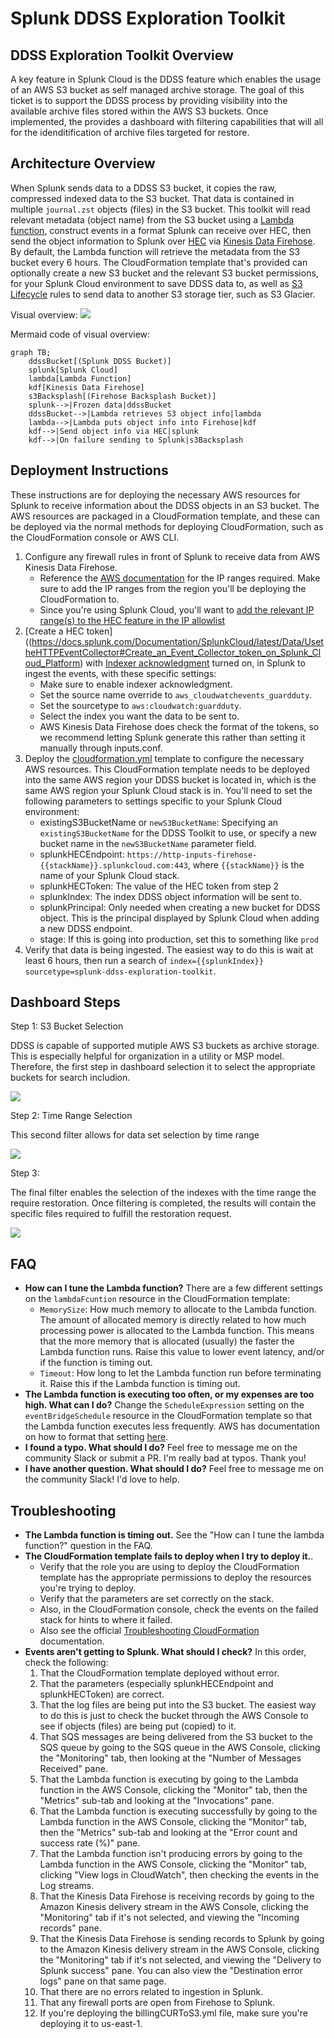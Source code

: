 # Splunk DDSS Exploration Toolkit

## DDSS Exploration Toolkit Overview

A key feature in Splunk Cloud is the DDSS feature which enables the usage of an AWS S3 bucket as self managed archive storage. The goal of this ticket is to support the DDSS process by providing visibility into the available archive files  stored within the AWS S3 buckets. Once implemented, the provides a dashboard with filtering capabilities that will all for the idenditification of archive files targeted for restore. 
 
## Architecture Overview

When Splunk sends data to a DDSS S3 bucket, it copies the raw, compressed indexed data to the S3 bucket.  That data is contained in multiple  `journal.zst` objects (files) in the S3 bucket.  This toolkit will read relevant metadata (object name) from the S3 bucket using a [Lambda function](https://aws.amazon.com/lambda/), construct events in a format Splunk can receive over HEC, then send the object information to Splunk over [HEC](https://docs.splunk.com/Documentation/SplunkCloud/latest/Data/UsetheHTTPEventCollector) via [Kinesis Data Firehose](https://aws.amazon.com/kinesis/data-firehose/).  By default, the Lambda function will retrieve the metadata from the S3 bucket every 6 hours.  The CloudFormation template that's provided can optionally create a new S3 bucket and the relevant S3 bucket permissions, for your Splunk Cloud environment to save DDSS data to, as well as [S3 Lifecycle](https://docs.aws.amazon.com/AmazonS3/latest/userguide/lifecycle-transition-general-considerations.html) rules to send data to another S3 storage tier, such as S3 Glacier.

Visual overview: 
[![](https://mermaid.ink/img/pako:eNptUbtuwzAM_BVCUwokUzcX6JA4QYEW6OBuVgfGomPVNmXoEaCN8-9VbKdxgC6ScHc8HcmTKIwikYiDxa6Cj_WTZOmVcm4dipp8vsi6JnANaZplMGIPnxeNG_B8ojeNCWrAG2z3CvO34YJd4MJrwwNVqzJ_1UxOO0jRR1Zbqoyj0fBxjUUdbdFV-eJKwQ385_vV6rnfWfNDDCoa9rfg921cdFMiS95qOpKD7BHM_osKD5pL04_Bby3Marrg3VwbD2_-0vexr6m9S01GrO7ER43wst30Y-SZ8p2hRN0ES-BikeYDRNtxov18HGIpWrItahU3dZIMIIWvqCUpkvhUaGspJJ-jLnRxELRV2hsrkhIbR0uBwZvsmwuReBvoKko1xq23k-r8C8imv3s)](https://mermaid.live/edit#pako:eNptUbtuwzAM_BVCUwokUzcX6JA4QYEW6OBuVgfGomPVNmXoEaCN8-9VbKdxgC6ScHc8HcmTKIwikYiDxa6Cj_WTZOmVcm4dipp8vsi6JnANaZplMGIPnxeNG_B8ojeNCWrAG2z3CvO34YJd4MJrwwNVqzJ_1UxOO0jRR1Zbqoyj0fBxjUUdbdFV-eJKwQ385_vV6rnfWfNDDCoa9rfg921cdFMiS95qOpKD7BHM_osKD5pL04_Bby3Marrg3VwbD2_-0vexr6m9S01GrO7ER43wst30Y-SZ8p2hRN0ES-BikeYDRNtxov18HGIpWrItahU3dZIMIIWvqCUpkvhUaGspJJ-jLnRxELRV2hsrkhIbR0uBwZvsmwuReBvoKko1xq23k-r8C8imv3s)

Mermaid code of visual overview:
```mermaid
graph TB;
	ddssBucket[(Splunk DDSS Bucket)]
	splunk[Splunk Cloud]
	lambda[Lambda Function]
	kdf[Kinesis Data Firehose]
	s3Backsplash[(Firehose Backsplash Bucket)]
	splunk-->|Frozen data|ddssBucket
	ddssBucket-->|Lambda retrieves S3 object info|lambda
	lambda-->|Lambda puts object info into Firehose|kdf
	kdf-->|Send object info via HEC|splunk
	kdf-->|On failure sending to Splunk|s3Backsplash
```


## Deployment Instructions

These instructions are for deploying the necessary AWS resources for Splunk to receive information about the DDSS objects in an S3 bucket.  The AWS resources are packaged in a CloudFormation template, and these can be deployed via the normal methods for deploying CloudFormation, such as the CloudFormation console or AWS CLI.

1. Configure any firewall rules in front of Splunk to receive data from AWS Kinesis Data Firehose.
	- Reference the [AWS documentation](https://docs.aws.amazon.com/firehose/latest/dev/controlling-access.html#using-iam-splunk-vpc) for the IP ranges required.  Make sure to add the IP ranges from the region you'll be deploying the CloudFormation to.
	- Since you're using Splunk Cloud, you'll want to [add the relevant IP range(s) to the HEC feature in the IP allowlist](https://docs.splunk.com/Documentation/SplunkCloud/8.2.2203/Admin/ConfigureIPAllowList)
2. [Create a HEC token]((https://docs.splunk.com/Documentation/SplunkCloud/latest/Data/UsetheHTTPEventCollector#Create_an_Event_Collector_token_on_Splunk_Cloud_Platform) with [Indexer acknowledgment](https://docs.splunk.com/Documentation/SplunkCloud/Latest/Data/AboutHECIDXAck) turned on, in Splunk to ingest the events, with these specific settings:
	- Make sure to enable indexer acknowledgment.
	- Set the source name override to `aws_cloudwatchevents_guardduty`.
	- Set the sourcetype to `aws:cloudwatch:guardduty`. 
	- Select the index you want the data to be sent to.
	- AWS Kinesis Data Firehose does check the format of the tokens, so we recommend letting Splunk generate this rather than setting it manually through inputs.conf.
3. Deploy the [cloudformation.yml](https://github.com/pdreeves/splunk-ddss-exploration-toolkit/cloudformatio.yml) template to configure the necessary AWS resources.  This CloudFormation template needs to be deployed into the same AWS region your DDSS bucket is located in, which is the same AWS region your Splunk Cloud stack is in.  You'll need to set the following parameters to settings specific to your Splunk Cloud environment:
	- existingS3BucketName or `newS3BucketName`: Specifying an `existingS3BucketName` for the DDSS Toolkit to use, or specify a new bucket name in the `newS3BucketName` parameter field.
	- splunkHECEndpoint:  `https://http-inputs-firehose-{{stackName}}.splunkcloud.com:443`, where `{{stackName}}` is the name of your Splunk Cloud stack.
	- splunkHECToken: The value of the HEC token from step 2
	- splunkIndex: The index DDSS object information will be sent to.
	- splunkPrincipal: Only needed when creating a new bucket for DDSS object.  This is the principal displayed by Splunk Cloud when adding a new DDSS endpoint.
	- stage: If this is going into production, set this to something like `prod`
4. Verify that data is being ingested.  The easiest way to do this is wait at least 6 hours, then run a search of `index={{splunkIndex}} sourcetype=splunk-ddss-exploration-toolkit`.

## Dashboard Steps

Step 1: S3 Bucket Selection

DDSS is capable of supported mutiple AWS S3 buckets as archive storage.  This is especially helpful for organization in a utility or MSP model.  Therefore, the first step in dashboard selection it to select the appropriate buckets for search includion.

![](https://github.com/shawnjsplunk/screenshots/blob/55535963de2440d16a85be4b36f184d95c1cdd36/ddss1.jpg)

Step 2: Time Range Selection

This second filter allows for data set selection by time range

![](https://github.com/shawnjsplunk/screenshots/blob/55535963de2440d16a85be4b36f184d95c1cdd36/ddss2.jpg)

Step 3:

The final filter enables the selection of the indexes with the time range the require restoration.  Once filtering is completed, the results will contain the specific files required to fulfill the restoration request.

![](https://github.com/shawnjsplunk/screenshots/blob/55535963de2440d16a85be4b36f184d95c1cdd36/Screen%20Shot%202022-09-02%20at%2012.12.54%20PM.png)

## FAQ
- **How can I tune the Lambda function?** There are a few different settings on the `lambdaFcuntion` resource in the CloudFormation template:
	- `MemorySize`: How much memory to allocate to the Lambda function.  The amount of allocated memory is directly related to how much processing power is allocated to the Lambda function.  This means that the more memory that is allocated (usually) the faster the Lambda function runs.  Raise this value to lower event latency, and/or if the function is timing out.
	- `Timeout`: How long to let the Lambda function run before terminating it.  Raise this if the Lambda function is timing out.
- **The Lambda function is executing too often, or my expenses are too high.  What can I do?**  Change the `ScheduleExpression` setting on the `eventBridgeSchedule` resource in the CloudFormation template so that the Lambda function executes less frequently.  AWS has documentation on how to format that setting [here](https://docs.aws.amazon.com/AmazonCloudWatch/latest/events/ScheduledEvents.html).
- **I found a typo.  What should I do?**  Feel free to message me on the community Slack or submit a PR.  I'm really bad at typos.  Thank you!
- **I have another question.  What should I do?**   Feel free to message me on the community Slack!  I'd love to help.

## Troubleshooting
- **The Lambda function is timing out.**  See the "How can I tune the lambda function?" question in the FAQ.
- **The CloudFormation template fails to deploy when I try to deploy it.**. 
	- Verify that the role you are using to deploy the CloudFormation template has the appropriate permissions to deploy the resources you're trying to deploy.
	- Verify that the parameters are set correctly on the stack.
	- Also, in the CloudFormation console, check the events on the failed stack for hints to where it failed.
	- Also see the official [Troubleshooting CloudFormation](https://docs.aws.amazon.com/AWSCloudFormation/latest/UserGuide/troubleshooting.html) documentation.
- **Events aren't getting to Splunk.  What should I check?**  In this order, check the following:
	1. That the CloudFormation template deployed without error.
	2. That the parameters (especially splunkHECEndpoint and splunkHECToken) are correct.
	3. That the log files are being put into the S3 bucket.  The easiest way to do this is just to check the bucket through the AWS Console to see if objects (files) are being put (copied) to it.
	4. That SQS messages are being delivered from the S3 bucket to the SQS queue by going to the SQS queue in the AWS Console, clicking the "Monitoring" tab, then looking at the "Number of Messages Received" pane.
	5. That the Lambda function is executing by going to the Lambda function in the AWS Console, clicking the "Monitor" tab, then the "Metrics" sub-tab and looking at the "Invocations" pane.
	6. That the Lambda function is executing successfully by going to the Lambda function in the AWS Console, clicking the "Monitor" tab, then the "Metrics" sub-tab and looking at the "Error count and success rate (%)" pane.
	7. That the Lambda function isn't producing errors by going to the Lambda function in the AWS Console, clicking the "Monitor" tab,  clicking "View logs in CloudWatch", then checking the events in the Log streams.
	8. That the Kinesis Data Firehose is receiving records by going to the Amazon Kinesis delivery stream in the AWS Console, clicking the "Monitoring" tab if it's not selected, and viewing the "Incoming records" pane.
	9. That the Kinesis Data Firehose is sending records to Splunk by going to the Amazon Kinesis delivery stream in the AWS Console, clicking the "Monitoring" tab if it's not selected, and viewing the "Delivery to Splunk success" pane.  You can also view the "Destination error logs" pane on that same page.
	10. That there are no errors related to ingestion in Splunk.
	11. That any firewall ports are open from Firehose to Splunk.
	12. If you're deploying the billingCURToS3.yml file, make sure you're deploying it to us-east-1.
